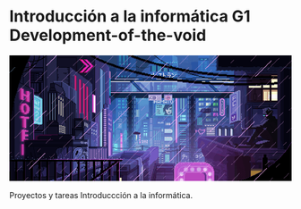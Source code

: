 # Introducción a la informática G1 Development-of-the-void
![Development-of-the-void](https://github.com/VOIDX66/Development-of-the-void/blob/master/giphy.gif)

Proyectos y tareas Introduccción a la informática.

